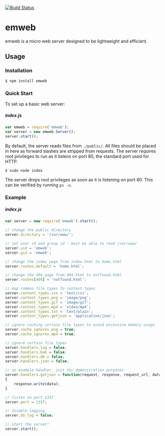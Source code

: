[![Build Status](https://travis-ci.org/ShockkPony/emweb.png?branch=master)](https://travis-ci.org/ShockkPony/emweb)

# emweb

emweb is a micro web server designed to be lightweight and efficient.

## Usage

### Installation

```
$ npm install emweb
```

### Quick Start

To set up a basic web server:

##### index.js
```javascript
var emweb = require('emweb');
var server = new emweb.Server();
server.start();
```

By default, the server reads files from `./public/`. All files should be placed in here as forward slashes are stripped from requests. The server requires root privileges to run as it listens on port 80, the standard port used for HTTP.

```
$ sudo node index
```

The server drops root privileges as soon as it is listening on port 80. This can be verified by running `ps -u`.

### Example

##### index.js
```javascript
var server = new require('emweb').start();

// change the public directory
server.directory = '/var/www/';

// set user id and group id - must be able to read /var/www/
server.uid = 'emweb';
server.gid = 'emweb';

// change the index page from index.html to home.html
server.routes.default = 'home.html';

// change the 404 page from 404.html to notfound.html
server.routes[404] = 'notfound.html';

// map common file types to content types
server.content_types.css = 'text/css';
server.content_types.png = 'image/png';
server.content_types.gif = 'image/gif';
server.content_types.mp4 = 'video/mp4';
server.content_types.txt = 'text/plain';
server.content_types.getjson = 'application/json';

// ignore caching certain file types to avoid excessive memory usage
server.cache_ignores.png = true;
server.cache_ignores.mp4 = true;

// ignore certain file types
server.handlers.log = false;
server.handlers.bak = false;
server.handlers.db = false;
server.handlers.json = false;

// an example handler, just for demonstration purposes
server.handlers.getjson = function(request, response, request_url, data)
{
	response.write(data);
}

// listen on port 1337
server.port = 1337;

// disable logging
server.do_log = false;

// start the server!
server.start();
```
